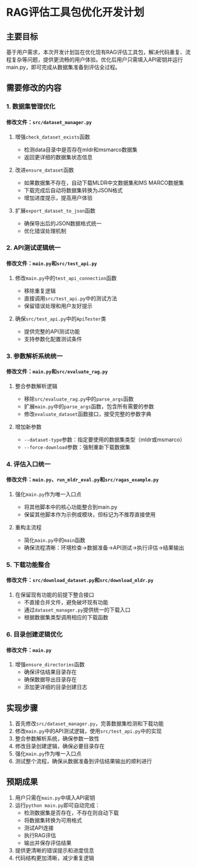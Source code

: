 # RAG评估工具包优化开发计划

## 主要目标

基于用户需求，本次开发计划旨在优化现有RAG评估工具包，解决代码重复、流程复杂等问题，提供更流畅的用户体验。优化后用户只需填入API密钥并运行main.py，即可完成从数据集准备到评估全过程。

## 需要修改的内容

### 1. 数据集管理优化

#### 修改文件：`src/dataset_manager.py`

1. 增强`check_dataset_exists`函数
   - 检测data目录中是否存在mldr和msmarco数据集
   - 返回更详细的数据集状态信息

2. 改进`ensure_dataset`函数
   - 如果数据集不存在，自动下载MLDR中文数据集和MS MARCO数据集
   - 下载完成后自动将数据集转换为JSON格式
   - 增加进度提示，提高用户体验

3. 扩展`export_dataset_to_json`函数
   - 确保导出后的JSON数据格式统一
   - 优化错误处理机制

### 2. API测试逻辑统一

#### 修改文件：`main.py`和`src/test_api.py`

1. 修改`main.py`中的`test_api_connection`函数
   - 移除重复逻辑
   - 直接调用`src/test_api.py`中的测试方法
   - 保留错误处理和用户友好提示

2. 确保`src/test_api.py`中的`ApiTester`类
   - 提供完整的API测试功能
   - 支持参数化配置测试条件

### 3. 参数解析系统统一

#### 修改文件：`main.py`和`src/evaluate_rag.py`

1. 整合参数解析逻辑
   - 移除`src/evaluate_rag.py`中的`parse_args`函数
   - 扩展`main.py`中的`parse_args`函数，包含所有需要的参数
   - 修改`evaluate_dataset`函数接口，接受完整的参数字典

2. 增加新参数
   - `--dataset-type`参数：指定要使用的数据集类型（mldr或msmarco）
   - `--force-download`参数：强制重新下载数据集

### 4. 评估入口统一

#### 修改文件：`main.py`、`run_mldr_eval.py`和`src/ragas_example.py`

1. 强化`main.py`作为唯一入口点
   - 将其他脚本中的核心功能整合到main.py
   - 保留其他脚本作为示例或模块，但标记为不推荐直接使用

2. 重构主流程
   - 简化`main.py`中的`main`函数
   - 确保流程清晰：环境检查->数据准备->API测试->执行评估->结果输出

### 5. 下载功能整合

#### 修改文件：`src/download_dataset.py`和`src/download_mldr.py`

1. 在保留现有功能的前提下整合接口
   - 不直接合并文件，避免破坏现有功能
   - 通过`dataset_manager.py`提供统一的下载入口
   - 根据数据集类型调用相应的下载函数

### 6. 目录创建逻辑优化

#### 修改文件：`main.py`

1. 增强`ensure_directories`函数
   - 确保评估结果目录存在
   - 确保数据导出目录存在
   - 添加更详细的目录创建日志

## 实现步骤

1. 首先修改`src/dataset_manager.py`，完善数据集检测和下载功能
2. 修改`main.py`中的API测试逻辑，使用`src/test_api.py`中的实现
3. 整合参数解析系统，确保参数一致性
4. 修改目录创建逻辑，确保必要目录存在
5. 强化`main.py`作为唯一入口点
6. 测试整个流程，确保从数据准备到评估结果输出的顺利进行

## 预期成果

1. 用户只需在`main.py`中填入API密钥
2. 运行`python main.py`即可自动完成：
   - 检测数据集是否存在，不存在则自动下载
   - 将数据集转换为可用格式
   - 测试API连接
   - 执行RAG评估
   - 输出并保存评估结果
3. 提供更清晰的错误提示和进度信息
4. 代码结构更加清晰，减少重复逻辑 